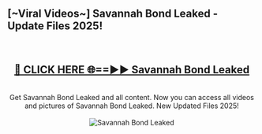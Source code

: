 <h2>[~Viral Videos~] Savannah Bond Leaked - Update Files 2025!</h2>
<br>
<div align="center">
<h2><a href="https://betterlinks.top/A2PfLJ" rel="nofollow">🔴 CLICK HERE 🌐==►► Savannah Bond Leaked</a></h2>
<br>
Get Savannah Bond Leaked and all content. Now you can access all videos and pictures of Savannah Bond Leaked. New Updated Files 2025!
<br>
<br>
<a href="https://betterlinks.top/A2PfLJ" rel="nofollow" data-target="animated-image.originalLink"><img src="https://i.ibb.co.com/WyWwxjT/player-gif2.gif" alt="Savannah Bond Leaked" style="max-width: 100%; display: inline-block;" data-target="animated-image.originalImage"></a>
</div>
<br>
